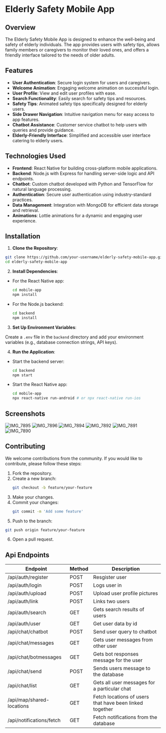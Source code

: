 # Elderly Safety Mobile App

## Overview

The Elderly Safety Mobile App is designed to enhance the well-being and safety of elderly individuals. The app provides users with safety tips, allows family members or caregivers to monitor their loved ones, and offers a friendly interface tailored to the needs of older adults.

## Features

- **User Authentication**: Secure login system for users and caregivers.
- **Welcome Animation**: Engaging welcome animation on successful login.
- **User Profile**: View and edit user profiles with ease.
- **Search Functionality**: Easily search for safety tips and resources.
- **Safety Tips**: Animated safety tips specifically designed for elderly users.
- **Side Drawer Navigation**: Intuitive navigation menu for easy access to app features.
- **Chatbot Assistance**: Customer service chatbot to help users with queries and provide guidance.
- **Elderly-Friendly Interface**: Simplified and accessible user interface catering to elderly users.

## Technologies Used

- **Frontend**: React Native for building cross-platform mobile applications.
- **Backend**: Node.js with Express for handling server-side logic and API endpoints.
- **Chatbot**: Custom chatbot developed with Python and TensorFlow for natural language processing.
- **Authentication**: Secure user authentication using industry-standard practices.
- **Data Management**: Integration with MongoDB for efficient data storage and retrieval.
- **Animations**: Lottie animations for a dynamic and engaging user experience.

## Installation

1. **Clone the Repository**:
```bash
git clone https://github.com/your-username/elderly-safety-mobile-app.git
cd elderly-safety-mobile-app
```


2. **Install Dependencies**:

- For the React Native app:
  ```bash
  cd mobile-app
  npm install
  ```

- For the Node.js backend:
  ```bash
  cd backend
  npm install
  ```

3. **Set Up Environment Variables**:

Create a `.env` file in the `backend` directory and add your environment variables (e.g., database connection strings, API keys).

4. **Run the Application**:

- Start the backend server:
  ```bash
  cd backend
  npm start
  ```

- Start the React Native app:
  ```bash
  cd mobile-app
  npx react-native run-android # or npx react-native run-ios
  ```

## Screenshots

![IMG_7895](https://github.com/user-attachments/assets/9788198a-07f9-4e51-a0e9-f4c581cc93e1)
![IMG_7896](https://github.com/user-attachments/assets/c78de3c7-453a-4bf2-b1d9-48f2f3e6c5cf)
![IMG_7894](https://github.com/user-attachments/assets/d234c2fd-a6a9-4bf5-b61e-e695aae6e1c5)
![IMG_7892](https://github.com/user-attachments/assets/dac67980-788e-4fe7-9a50-1c78108939a5)
![IMG_7891](https://github.com/user-attachments/assets/4651b36a-2cef-4b95-b67c-d2c74daeb259)
![IMG_7890](https://github.com/user-attachments/assets/ab365d20-9468-413c-b2a2-2f910f84123b)

## Contributing

We welcome contributions from the community. If you would like to contribute, please follow these steps:

1. Fork the repository.
2. Create a new branch:
   ```bash
   git checkout -b feature/your-feature
   ```
3. Make your changes.
4. Commit your changes:
   ```bash
   git commit -m 'Add some feature'
   ```
5. Push to the branch:
  ```bash
git push origin feature/your-feature
```
6. Open a pull request.


## Api Endpoints


| Endpoint                 | Method | Description                                                    |
| -------------------------| ------ | -------------------------------------------------------------- |
| /api/auth/register       | POST   | Resgister user                                                 |
| /api/auth/login          | POST   | Logs user in                                                   |
| /api/auth/upload         | POST   | Upload user profile pictures                                   |
| /api/auth/link           | POST   | Links two users                                                |
| /api/auth/search         | GET    | Gets search results of users                                   |
| /api/auth/user           | GET    | Get user data by id                                            |
| /api/chat/chatbot        | POST   | Send user query to chatbot                                     |
| /api/chat/messages       | GET    | Gets user messages from other user                             |
| /api/chat/botmessages    | GET    | Gets bot responses message for the user                        |
| /api/chat/send           | POST   | Sends users message to the database                            |
| /api/chat/list           | GET    | Gets all user messages for a particular chat                   |
| /api/map/shared-locations| GET    | Fetch locations of users that have been linked together        |
| /api/notifications/fetch | GET    | Fetch notifications from the database                          |


